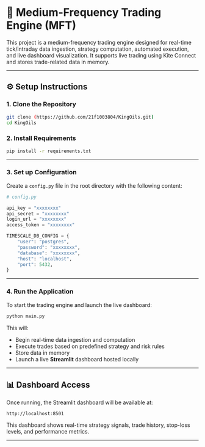 # 🧠 Medium-Frequency Trading Engine (MFT)

This project is a medium-frequency trading engine designed for real-time tick/intraday data ingestion, strategy computation, automated execution, and live dashboard visualization. It supports live trading using Kite Connect and stores trade-related data in memory.

---

## ⚙️ Setup Instructions

### 1. Clone the Repository

```bash
git clone (https://github.com/21f1003804/KingOils.git)
cd KingOils
```

### 2. Install Requirements

```bash
pip install -r requirements.txt
```

---

### 3. Set up Configuration

Create a `config.py` file in the root directory with the following content:

```python
# config.py

api_key = "xxxxxxxx"
api_secret = "xxxxxxxx"
login_url = "xxxxxxxx"
access_token = "xxxxxxxx"

TIMESCALE_DB_CONFIG = {
    "user": "postgres",
    "password": "xxxxxxxx",
    "database": "xxxxxxxx",
    "host": "localhost",
    "port": 5432,
}
```

---

### 4. Run the Application

To start the trading engine and launch the live dashboard:

```bash
python main.py
```

This will:

- Begin real-time data ingestion and computation  
- Execute trades based on predefined strategy and risk rules  
- Store data in memory  
- Launch a live **Streamlit** dashboard hosted locally

---

## 📊 Dashboard Access

Once running, the Streamlit dashboard will be available at:

```
http://localhost:8501
```

This dashboard shows real-time strategy signals, trade history, stop-loss levels, and performance metrics.

---
